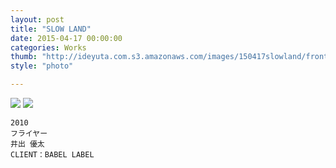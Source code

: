 ```yaml
---
layout: post
title: "SLOW LAND"
date: 2015-04-17 00:00:00
categories: Works
thumb: "http://ideyuta.com.s3.amazonaws.com/images/150417slowland/front.jpg"
style: "photo"

---
```


![](http://ideyuta.com.s3.amazonaws.com/images/150417slowland/front.jpg)
![](http://ideyuta.com.s3.amazonaws.com/images/150417slowland/back.jpg)


```
2010
フライヤー
井出 優太
CLIENT：BABEL LABEL
```
